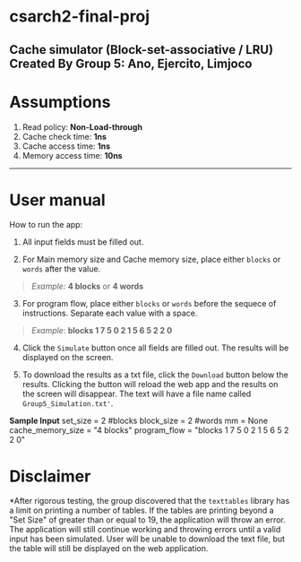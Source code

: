 # csarch2-final-proj
Cache simulator (Block-set-associative / LRU)
Created By Group 5: Ano, Ejercito, Limjoco
--- 

# Assumptions
1. Read policy: **Non-Load-through**
2. Cache check time: **1ns**
3. Cache access time: **1ns**
4. Memory access time: **10ns**

--- 

# User manual 
How to run the app:
1. All input fields must be filled out.

2. For Main memory size and Cache memory size, place either `blocks` or `words` after the value.
>*Example:* **4 blocks** or **4 words**

3. For program flow, place either `blocks` or `words` before the sequece of instructions. Separate each value with a space.  
>*Example*: **blocks 1 7 5 0 2 1 5 6 5 2 2 0**

4. Click the `Simulate` button once all fields are filled out. The results will be displayed on the screen.

5. To download the results as a txt file, click the `Download` button below the results. Clicking the button will reload the web app and the results on the screen will disappear. The text will have a file name called `Group5_Simulation.txt'`.

**Sample Input**
set_size = 2 #blocks
block_size = 2 #words
mm = None
cache_memory_size = "4 blocks"
program_flow = "blocks 1 7 5 0 2 1 5 6 5 2 2 0"

# Disclaimer
*After rigorous testing, the group discovered that the `texttables` library has a limit on printing a number of tables. If the tables are printing beyond a "Set Size" of greater than or equal to 19, the application will throw an error. The application will still continue working and throwing errors until a valid input has been simulated. User will be unable to download the text file, but the table will still be displayed on the web application.